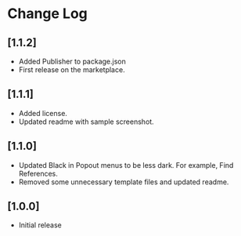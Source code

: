 # Change Log

## [1.1.2]

- Added Publisher to package.json
- First release on the marketplace.


## [1.1.1]

- Added license.
- Updated readme with sample screenshot.

## [1.1.0]

- Updated Black in Popout menus to be less dark. For example, Find References.
- Removed some unnecessary template files and updated readme.

## [1.0.0]

- Initial release
